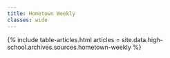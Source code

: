 ```yaml
---
title: Hometown Weekly
classes: wide
---
```


{% include table-articles.html
  articles = site.data.high-school.archives.sources.hometown-weekly %}
